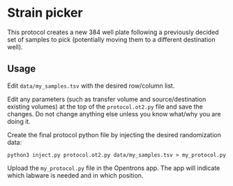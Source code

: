 Strain picker
=============

This protocol creates a new 384  well plate following a previously decided set
of samples to pick (potentially moving them to a different destination well).

Usage
-----

Edit `data/my_samples.tsv`
with the desired row/column list.

Edit any parameters (such as transfer volume and source/destination existing volumes) at the
top of the `protocol.ot2.py` file and save the changes. Do not change
anything else unless you know what/why you are doing it.

Create the final protocol python file by injecting the desired randomization data:

    python3 inject.py protocol.ot2.py data/my_samples.tsv > my_protocol.py

Upload the `my_protocol.py` file in the Opentrons app.
The app will indicate which labware is needed and in which position.
